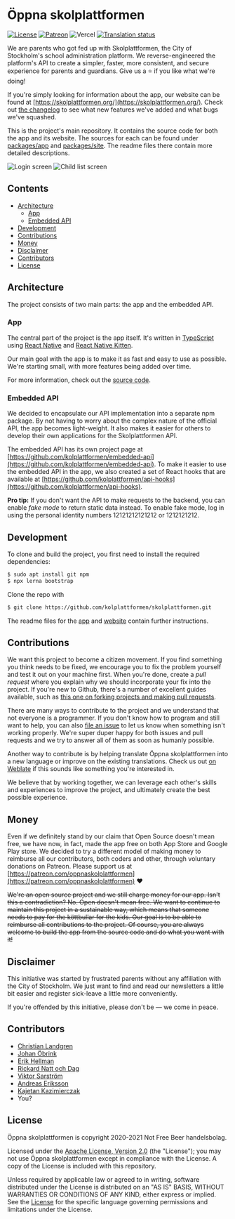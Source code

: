 # Öppna skolplattformen

[![License](https://img.shields.io/badge/License-Apache%202.0-blue.svg)](LICENSE)
[![Patreon](https://img.shields.io/badge/dynamic/json?color=%23e85b46&label=Patreon&query=data.attributes.patron_count&suffix=%20patrons&url=https://www.patreon.com/api/campaigns/6649731)](https://www.patreon.com/oppnaskolplattformen)
![Vercel](https://therealsujitk-vercel-badge.vercel.app/?app=skolplattformen)
[![Translation status](https://hosted.weblate.org/widgets/skolplattformen/-/svg-badge.svg)](https://hosted.weblate.org/engage/skolplattformen/)

We are parents who got fed up with Skolplattformen, the City of Stockholm's school administration platform. We reverse-engineered the platform's API to create a simpler, faster, more consistent, and secure experience for parents and guardians. Give us a ⭐ if you like what we're doing!

If you're simply looking for information about the app, our website can be found at [https://skolplattformen.org/](https://skolplattformen.org/). Check out [the changelog](CHANGELOG.md) to see what new features we've added and what bugs we've squashed.

This is the project's main repository. It contains the source code for both the app and its website. The sources for each can be found under [packages/app](packages/app) and [packages/site](packages/site). The readme files there contain more detailed descriptions.

![Login screen](packages/site/assets/img/screenshots/screenshot_login.png) ![Child list screen](packages/site/assets/img/screenshots/screenshot_children.png)

## Contents

* [Architecture](#architecture)
  * [App](#app)
  * [Embedded API](#embedded-api)
* [Development](#development)
* [Contributions](#contributions)
* [Money](#money)
* [Disclaimer](#disclaimer)
* [Contributors](#contributors)
* [License](#license)

## Architecture

The project consists of two main parts: the app and the embedded API.

### App

The central part of the project is the app itself. It's written in [TypeScript](https://www.typescriptlang.org/) using [React Native](https://reactnative.dev/) and [React Native Kitten](https://akveo.github.io/react-native-ui-kitten/).

Our main goal with the app is to make it as fast and easy to use as possible. We're starting small, with more features being added over time.

For more information, check out the [source code](packages/app).

### Embedded API

We decided to encapsulate our API implementation into a separate npm package. By not having to worry about the complex nature of the official API, the app becomes light-weight. It also makes it easier for others to develop their own applications for the Skolplattformen API.

The embedded API has its own project page at [https://github.com/kolplattformen/embedded-api](https://github.com/kolplattformen/embedded-api). To make it easier to use the embedded API in the app, we also created a set of React hooks that are available at [https://github.com/kolplattformen/api-hooks](https://github.com/kolplattformen/api-hooks).

**Pro tip:** If you don't want the API to make requests to the backend, you can enable _fake mode_ to return static data instead. To enable fake mode, log in using the personal identity numbers 12121212121212 or 1212121212.

## Development

To clone and build the project, you first need to install the required dependencies:
```bash
$ sudo apt install git npm
$ npx lerna bootstrap
```

Clone the repo with
```bash
$ git clone https://github.com/kolplattformen/skolplattformen.git
```

The readme files for the [app](packages/app) and [website](packages/site) contain further instructions.

## Contributions

We want this project to become a citizen movement. If you find something you think needs to be fixed, we encourage you to fix the problem yourself and test it out on your machine first. When you're done, create a _pull request_ where you explain why we should incorporate your fix into the project. If you're new to Github, there's a number of excellent guides available, such as [this one on forking projects and making pull requests](https://guides.github.com/activities/forking/).

There are many ways to contribute to the project and we understand that not everyone is a programmer. If you don't know how to program and still want to help, you can also [file an issue](https://github.com/kolplattformen/skolplattformen/issues/new) to let us know when something isn't working properly. We're super duper happy for both issues and pull requests and we try to answer all of them as soon as humanly possible.

Another way to contribute is by helping translate Öppna skolplattformen into a new language or improve on the existing translations. Check us out [on Weblate](https://hosted.weblate.org/engage/skolplattformen/) if this sounds like something you're interested in.

We believe that by working together, we can leverage each other's skills and experiences to improve the project, and ultimately create the best possible experience.

## Money

Even if we definitely stand by our claim that Open Source doesn't mean free, we have now, in fact, made the app free on both App Store and Google Play store. We decided to try a different model of making money to reimburse all our contributors, both coders and other, through voluntary donations on Patreon. Please support us at [https://patreon.com/oppnaskolplattformen](https://patreon.com/oppnaskolplattformen) ❤️

~~We're an open source project and we still charge money for our app. Isn't this a contradiction? No. Open doesn't mean free. We want to continue to maintain this project in a sustainable way, which means that someone needs to pay for the köttbullar for the kids. Our goal is to be able to reimburse all contributions to the project. Of course, you are always welcome to build the app from the source code and do what you want with it!~~

## Disclaimer

This initiative was started by frustrated parents without any affiliation with the City of Stockholm. We just want to find and read our newsletters a little bit easier and register sick-leave a little more conveniently.

If you're offended by this initiative, please don't be — we come in peace.

## Contributors

- [Christian Landgren](https://github.com/irony)
- [Johan Öbrink](https://github.com/JohanObrink)
- [Erik Hellman](https://github.com/ErikHellman)
- [Rickard Natt och Dag](https://github.com/believer)
- [Viktor Sarström](https://github.com/viktorlarsson)
- [Andreas Eriksson](https://github.com/whyer)
- [Kajetan Kazimierczak](https://github.com/kajetan-kazimierczak)
- You?

## License

Öppna skolplattformen is copyright 2020-2021 Not Free Beer handelsbolag.

Licensed under the [Apache License, Version 2.0](LICENSE) (the "License"); you may not use Öppna skolplattformen except in compliance with the License. A copy of the License is included with this repository.

Unless required by applicable law or agreed to in writing, software distributed under the License is distributed on an "AS IS" BASIS, WITHOUT WARRANTIES OR CONDITIONS OF ANY KIND, either express or implied. See the [License](LICENSE) for the specific language governing permissions and limitations under the License.
